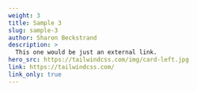 ```yaml
---
weight: 3
title: Sample 3
slug: sample-3
author: Sharon Beckstrand
description: >
  This one would be just an external link.
hero_src: https://tailwindcss.com/img/card-left.jpg
link: https://tailwindcss.com/
link_only: true
---
```

